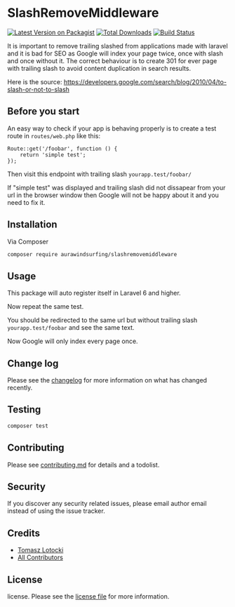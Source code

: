 # SlashRemoveMiddleware

[![Latest Version on Packagist][ico-version]][link-packagist]
[![Total Downloads][ico-downloads]][link-downloads]
[![Build Status][ico-travis]][link-travis]

It is important to remove trailing slashed from applications made with laravel and it is bad for SEO as Google will index your page twice, once with slash and once without it. The correct behaviour is to create 301 for ever page with trailing slash to avoid content duplication in search results.

Here is the source: https://developers.google.com/search/blog/2010/04/to-slash-or-not-to-slash

## Before you start

An easy way to check if your app is behaving properly is to create a test route in ``routes/web.php`` like this:

```
Route::get('/foobar', function () {
    return 'simple test';
});
```

Then visit this endpoint with trailing slash ``yourapp.test/foobar/``

If "simple test" was displayed and trailing slash did not dissapear from your url in the browser window then Google will not be happy about it and you need to fix it.

## Installation

Via Composer

``` bash
composer require aurawindsurfing/slashremovemiddleware
```

## Usage

This package will auto register itself in Laravel 6 and higher.

Now repeat the same test.

You should be redirected to the same url but without trailing slash ``yourapp.test/foobar`` and see the same text.

Now Google will only index every page once.

## Change log

Please see the [changelog](changelog.md) for more information on what has changed recently.

## Testing

``` bash
composer test
```

## Contributing

Please see [contributing.md](contributing.md) for details and a todolist.

## Security

If you discover any security related issues, please email author email instead of using the issue tracker.

## Credits

- [Tomasz Lotocki][link-author]
- [All Contributors][link-contributors]

## License

license. Please see the [license file](license.md) for more information.

[ico-version]: https://img.shields.io/packagist/v/aurawindsurfing/slashremovemiddleware.svg?style=flat-square
[ico-downloads]: https://img.shields.io/packagist/dt/aurawindsurfing/slashremovemiddleware.svg?style=flat-square
[ico-travis]: https://img.shields.io/travis/aurawindsurfing/slashremovemiddleware/master.svg?style=flat-square
[ico-styleci]: https://styleci.io/repos/12345678/shield

[link-packagist]: https://packagist.org/packages/aurawindsurfing/slashremovemiddleware
[link-downloads]: https://packagist.org/packages/aurawindsurfing/slashremovemiddleware
[link-travis]: https://travis-ci.org/aurawindsurfing/slashremovemiddleware
[link-styleci]: https://styleci.io/repos/12345678
[link-author]: https://github.com/aurawindsurfing
[link-contributors]: ../../contributors
